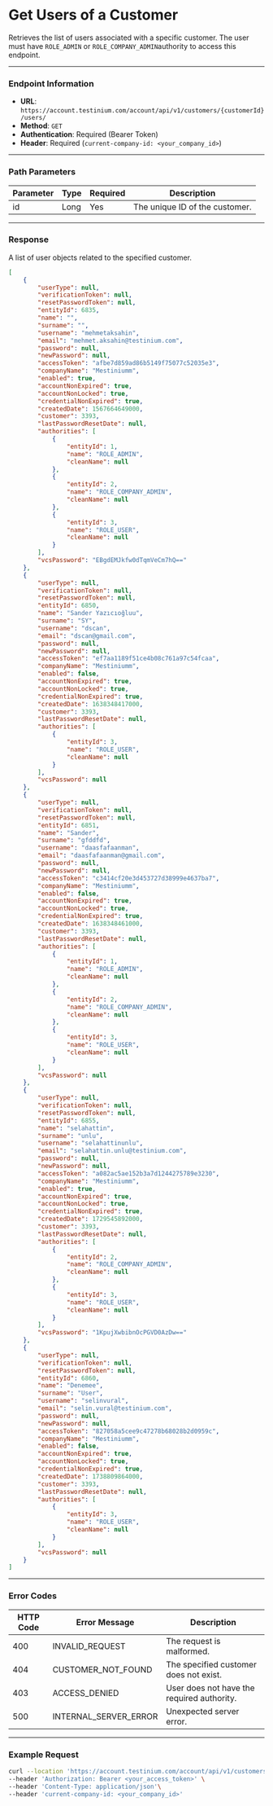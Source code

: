 # Get Users of a Customer

Retrieves the list of users associated with a specific customer. The user must have `ROLE_ADMIN` or `ROLE_COMPANY_ADMIN`authority to access this endpoint.

***

### Endpoint Information

* **URL**: `https://account.testinium.com/account/api/v1/customers/{customerId}/users/`
* **Method**: `GET`
* **Authentication**: Required (Bearer Token)
* **Header**: Required (`current-company-id: <your_company_id>`)

***

### Path Parameters

| Parameter | Type | Required | Description                    |
| --------- | ---- | -------- | ------------------------------ |
| id        | Long | Yes      | The unique ID of the customer. |

***

### Response

A list of user objects related to the specified customer.

```json
[
    {
        "userType": null,
        "verificationToken": null,
        "resetPasswordToken": null,
        "entityId": 6835,
        "name": "",
        "surname": "",
        "username": "mehmetaksahin",
        "email": "mehmet.aksahin@testinium.com",
        "password": null,
        "newPassword": null,
        "accessToken": "afbe7d859ad86b5149f75077c52035e3",
        "companyName": "Mestiniumm",
        "enabled": true,
        "accountNonExpired": true,
        "accountNonLocked": true,
        "credentialNonExpired": true,
        "createdDate": 1567664649000,
        "customer": 3393,
        "lastPasswordResetDate": null,
        "authorities": [
            {
                "entityId": 1,
                "name": "ROLE_ADMIN",
                "cleanName": null
            },
            {
                "entityId": 2,
                "name": "ROLE_COMPANY_ADMIN",
                "cleanName": null
            },
            {
                "entityId": 3,
                "name": "ROLE_USER",
                "cleanName": null
            }
        ],
        "vcsPassword": "EBgdEMJkfw0dTqmVeCm7hQ=="
    },
    {
        "userType": null,
        "verificationToken": null,
        "resetPasswordToken": null,
        "entityId": 6850,
        "name": "Sander Yazıcıoğluu",
        "surname": "SY",
        "username": "dscan",
        "email": "dscan@gmail.com",
        "password": null,
        "newPassword": null,
        "accessToken": "ef7aa1189f51ce4b08c761a97c54fcaa",
        "companyName": "Mestiniumm",
        "enabled": false,
        "accountNonExpired": true,
        "accountNonLocked": true,
        "credentialNonExpired": true,
        "createdDate": 1638348417000,
        "customer": 3393,
        "lastPasswordResetDate": null,
        "authorities": [
            {
                "entityId": 3,
                "name": "ROLE_USER",
                "cleanName": null
            }
        ],
        "vcsPassword": null
    },
    {
        "userType": null,
        "verificationToken": null,
        "resetPasswordToken": null,
        "entityId": 6851,
        "name": "Sander",
        "surname": "gfddfd",
        "username": "daasfafaanman",
        "email": "daasfafaanman@gmail.com",
        "password": null,
        "newPassword": null,
        "accessToken": "c3414cf20e3d453727d38999e4637ba7",
        "companyName": "Mestiniumm",
        "enabled": false,
        "accountNonExpired": true,
        "accountNonLocked": true,
        "credentialNonExpired": true,
        "createdDate": 1638348461000,
        "customer": 3393,
        "lastPasswordResetDate": null,
        "authorities": [
            {
                "entityId": 1,
                "name": "ROLE_ADMIN",
                "cleanName": null
            },
            {
                "entityId": 2,
                "name": "ROLE_COMPANY_ADMIN",
                "cleanName": null
            },
            {
                "entityId": 3,
                "name": "ROLE_USER",
                "cleanName": null
            }
        ],
        "vcsPassword": null
    },
    {
        "userType": null,
        "verificationToken": null,
        "resetPasswordToken": null,
        "entityId": 6855,
        "name": "selahattin",
        "surname": "unlu",
        "username": "selahattinunlu",
        "email": "selahattin.unlu@testinium.com",
        "password": null,
        "newPassword": null,
        "accessToken": "a082ac5ae152b3a7d1244275789e3230",
        "companyName": "Mestiniumm",
        "enabled": true,
        "accountNonExpired": true,
        "accountNonLocked": true,
        "credentialNonExpired": true,
        "createdDate": 1729545892000,
        "customer": 3393,
        "lastPasswordResetDate": null,
        "authorities": [
            {
                "entityId": 2,
                "name": "ROLE_COMPANY_ADMIN",
                "cleanName": null
            },
            {
                "entityId": 3,
                "name": "ROLE_USER",
                "cleanName": null
            }
        ],
        "vcsPassword": "1KpujXwbibnOcPGVD0AzDw=="
    },
    {
        "userType": null,
        "verificationToken": null,
        "resetPasswordToken": null,
        "entityId": 6860,
        "name": "Denemee",
        "surname": "User",
        "username": "selinvural",
        "email": "selin.vural@testinium.com",
        "password": null,
        "newPassword": null,
        "accessToken": "827058a5cee9c47278b68028b2d0959c",
        "companyName": "Mestiniumm",
        "enabled": false,
        "accountNonExpired": true,
        "accountNonLocked": true,
        "credentialNonExpired": true,
        "createdDate": 1738809864000,
        "customer": 3393,
        "lastPasswordResetDate": null,
        "authorities": [
            {
                "entityId": 3,
                "name": "ROLE_USER",
                "cleanName": null
            }
        ],
        "vcsPassword": null
    }
]
```

***

### Error Codes

| HTTP Code | Error Message           | Description                                |
| --------- | ----------------------- | ------------------------------------------ |
| 400       | INVALID\_REQUEST        | The request is malformed.                  |
| 404       | CUSTOMER\_NOT\_FOUND    | The specified customer does not exist.     |
| 403       | ACCESS\_DENIED          | User does not have the required authority. |
| 500       | INTERNAL\_SERVER\_ERROR | Unexpected server error.                   |

***

### Example Request

```bash
curl --location 'https://account.testinium.com/account/api/v1/customers/{customerId}/users/' \
--header 'Authorization: Bearer <your_access_token>' \
--header 'Content-Type: application/json'\
--header 'current-company-id: <your_company_id>'
```
